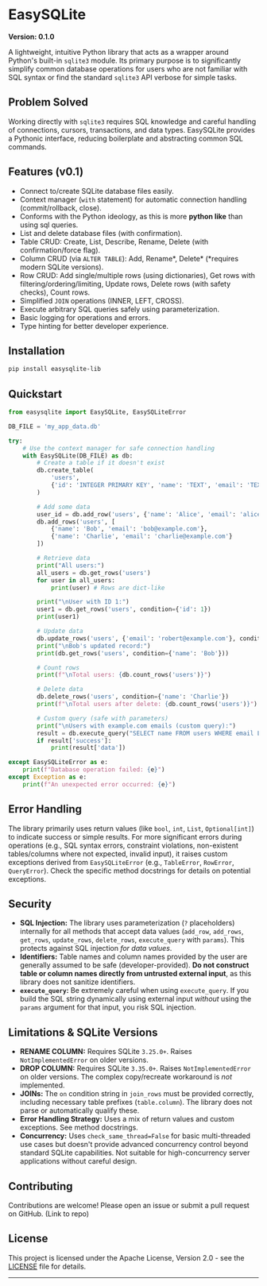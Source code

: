 # EasySQLite

**Version: 0.1.0**

A lightweight, intuitive Python library that acts as a wrapper around Python's built-in `sqlite3` module. Its primary purpose is to significantly simplify common database operations for users who are not familiar with SQL syntax or find the standard `sqlite3` API verbose for simple tasks.

## Problem Solved

Working directly with `sqlite3` requires SQL knowledge and careful handling of connections, cursors, transactions, and data types. EasySQLite provides a Pythonic interface, reducing boilerplate and abstracting common SQL commands.

## Features (v0.1)

* Connect to/create SQLite database files easily.
* Context manager (`with` statement) for automatic connection handling (commit/rollback, close).
* Conforms with the Python ideology, as this is more **python like** than using sql queries.
* List and delete database files (with confirmation).
* Table CRUD: Create, List, Describe, Rename, Delete (with confirmation/force flag).
* Column CRUD (via `ALTER TABLE`): Add, Rename\*, Delete\* (\*requires modern SQLite versions).
* Row CRUD: Add single/multiple rows (using dictionaries), Get rows with filtering/ordering/limiting, Update rows, Delete rows (with safety checks), Count rows.
* Simplified `JOIN` operations (INNER, LEFT, CROSS).
* Execute arbitrary SQL queries safely using parameterization.
* Basic logging for operations and errors.
* Type hinting for better developer experience.

## Installation

```bash
pip install easysqlite-lib 
````

## Quickstart

```python
from easysqlite import EasySQLite, EasySQLiteError

DB_FILE = 'my_app_data.db'

try:
    # Use the context manager for safe connection handling
    with EasySQLite(DB_FILE) as db:
        # Create a table if it doesn't exist
        db.create_table(
            'users',
            {'id': 'INTEGER PRIMARY KEY', 'name': 'TEXT', 'email': 'TEXT UNIQUE'}
        )

        # Add some data
        user_id = db.add_row('users', {'name': 'Alice', 'email': 'alice@example.com'})
        db.add_rows('users', [
            {'name': 'Bob', 'email': 'bob@example.com'},
            {'name': 'Charlie', 'email': 'charlie@example.com'}
        ])

        # Retrieve data
        print("All users:")
        all_users = db.get_rows('users')
        for user in all_users:
            print(user) # Rows are dict-like

        print("\nUser with ID 1:")
        user1 = db.get_rows('users', condition={'id': 1})
        print(user1)

        # Update data
        db.update_rows('users', {'email': 'robert@example.com'}, condition={'name': 'Bob'})
        print("\nBob's updated record:")
        print(db.get_rows('users', condition={'name': 'Bob'}))

        # Count rows
        print(f"\nTotal users: {db.count_rows('users')}")

        # Delete data
        db.delete_rows('users', condition={'name': 'Charlie'})
        print(f"\nTotal users after delete: {db.count_rows('users')}")

        # Custom query (safe with parameters)
        print("\nUsers with example.com emails (custom query):")
        result = db.execute_query("SELECT name FROM users WHERE email LIKE ?", ('%@example.com',))
        if result['success']:
            print(result['data'])

except EasySQLiteError as e:
    print(f"Database operation failed: {e}")
except Exception as e:
    print(f"An unexpected error occurred: {e}")

```

## Error Handling

The library primarily uses return values (like `bool`, `int`, `List`, `Optional[int]`) to indicate success or simple results. For more significant errors during operations (e.g., SQL syntax errors, constraint violations, non-existent tables/columns where not expected, invalid input), it raises custom exceptions derived from `EasySQLiteError` (e.g., `TableError`, `RowError`, `QueryError`). Check the specific method docstrings for details on potential exceptions.

## Security

  * **SQL Injection:** The library uses parameterization (`?` placeholders) internally for all methods that accept data values (`add_row`, `add_rows`, `get_rows`, `update_rows`, `delete_rows`, `execute_query` with `params`). This protects against SQL injection *for data values*.
  * **Identifiers:** Table names and column names provided by the user are generally assumed to be safe (developer-provided). **Do not construct table or column names directly from untrusted external input**, as this library does not sanitize identifiers.
  * **`execute_query`:** Be extremely careful when using `execute_query`. If you build the SQL string dynamically using external input *without* using the `params` argument for that input, you risk SQL injection.

## Limitations & SQLite Versions

  * **RENAME COLUMN:** Requires SQLite `3.25.0+`. Raises `NotImplementedError` on older versions.
  * **DROP COLUMN:** Requires SQLite `3.35.0+`. Raises `NotImplementedError` on older versions. The complex copy/recreate workaround is *not* implemented.
  * **JOINs:** The `on` condition string in `join_rows` must be provided correctly, including necessary table prefixes (`table.column`). The library does not parse or automatically qualify these.
  * **Error Handling Strategy:** Uses a mix of return values and custom exceptions. See method docstrings.
  * **Concurrency:** Uses `check_same_thread=False` for basic multi-threaded use cases but doesn't provide advanced concurrency control beyond standard SQLite capabilities. Not suitable for high-concurrency server applications without careful design.

## Contributing

Contributions are welcome\! Please open an issue or submit a pull request on GitHub. (Link to repo)

## License

This project is licensed under the Apache License, Version 2.0 - see the [LICENSE](LICENSE) file for details.

---
